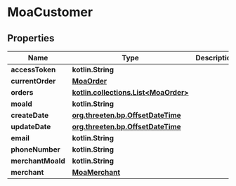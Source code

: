 
# MoaCustomer

## Properties
Name | Type | Description | Notes
------------ | ------------- | ------------- | -------------
**accessToken** | **kotlin.String** |  |  [optional]
**currentOrder** | [**MoaOrder**](MoaOrder.md) |  |  [optional]
**orders** | [**kotlin.collections.List&lt;MoaOrder&gt;**](MoaOrder.md) |  |  [optional]
**moaId** | **kotlin.String** |  |  [optional]
**createDate** | [**org.threeten.bp.OffsetDateTime**](org.threeten.bp.OffsetDateTime.md) |  |  [optional]
**updateDate** | [**org.threeten.bp.OffsetDateTime**](org.threeten.bp.OffsetDateTime.md) |  |  [optional]
**email** | **kotlin.String** |  |  [optional]
**phoneNumber** | **kotlin.String** |  |  [optional]
**merchantMoaId** | **kotlin.String** |  |  [optional]
**merchant** | [**MoaMerchant**](MoaMerchant.md) |  |  [optional]



